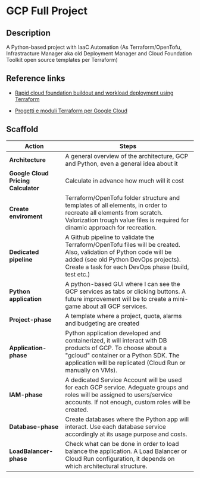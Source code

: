 # GCP Full Project

## Description
A Python-based project with IaaC Automation (As Terraform/OpenTofu, Infrastracture Manager aka old Deployment Manager and Cloud Foundation Toolkit open source templates per Terraform)

## Reference links
- [Rapid cloud foundation buildout and workload deployment using Terraform](https://cloud.google.com/blog/products/devops-sre/using-the-cloud-foundation-toolkit-with-terraform/)

- [Progetti e moduli Terraform per Google Cloud](https://cloud.google.com/docs/terraform/blueprints/terraform-blueprints?hl=it)



## Scaffold

| Action | Steps |
|----|----|
| **Architecture** | A general overview of the architecture, GCP and Python, even a general idea about it
| **Google Cloud Pricing Calculator** | Calculate in advance how much will it cost
| **Create enviroment** | Terraform/OpenTofu folder structure and templates of all elements, in order to recreate all elements from scratch. Valorization trough value files is required for dinamic approach for recreation.
| **Dedicated pipeline** | A Github pipeline to validate the Terraform/OpenTofu files will be created. Also, validation of Python code will be added (see old Python DevOps projects). Create a task for each DevOps phase (build, test etc.)
| **Python application** | A python-based GUI where I can see the GCP services as tabs or clicking buttons. A future improvement will be to create a mini-game about all GCP services.
| **Project-phase** | A template where a project, quota, alarms and budgeting are created
| **Application-phase** | Python application developed and containerized, it will interact with DB products of GCP. To choose about a "gcloud" container or a Python SDK. The application will be replicated (Cloud Run or manually on VMs).
| **IAM-phase** | A dedicated Service Account will be used for each GCP service. Adeguate groups and roles will be assigned to users/service accounts. If not enough, custom roles will be created.
| **Database-phase** | Create databases where the Python app will interact. Use each database service accordingly at its usage purpose and costs.
| **LoadBalancer-phase** | Check what can be done in order to load balance the application. A Load Balancer or Cloud Run configuration, it depends on which architectural structure.
